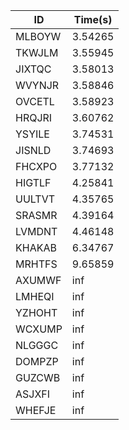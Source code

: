 |ID|Time(s)|
|-|-|
|MLBOYW|3.54265|
|TKWJLM|3.55945|
|JIXTQC|3.58013|
|WVYNJR|3.58846|
|OVCETL|3.58923|
|HRQJRI|3.60762|
|YSYILE|3.74531|
|JISNLD|3.74693|
|FHCXPO|3.77132|
|HIGTLF|4.25841|
|UULTVT|4.35765|
|SRASMR|4.39164|
|LVMDNT|4.46148|
|KHAKAB|6.34767|
|MRHTFS|9.65859|
|AXUMWF|inf|
|LMHEQI|inf|
|YZHOHT|inf|
|WCXUMP|inf|
|NLGGGC|inf|
|DOMPZP|inf|
|GUZCWB|inf|
|ASJXFI|inf|
|WHEFJE|inf|
